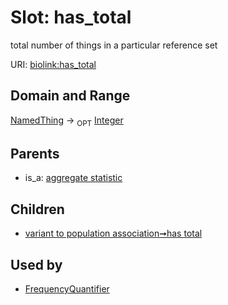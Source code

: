 
# Slot: has_total


total number of things in a particular reference set

URI: [biolink:has_total](https://w3id.org/biolink/vocab/has_total)


## Domain and Range

[NamedThing](NamedThing.md) ->  <sub>OPT</sub>
 [Integer](types/Integer.md)

## Parents

 *  is_a: [aggregate statistic](aggregate_statistic.md)

## Children

 *  [variant to population association➞has total](variant_to_population_association_has_total.md)

## Used by

 * [FrequencyQuantifier](FrequencyQuantifier.md)
